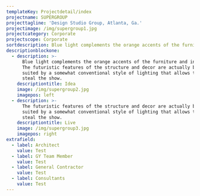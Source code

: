 ```yaml
---
templateKey: Projectdetail/index
projectname: SUPERGROUP
projecttagline: 'Design Studio Group, Atlanta, Ga.'
projectimage: /img/supergroup1.jpg
projectcategory: Corporate
projectscope: Corporate
sortdescription: Blue light complements the orange accents of the furniture and interior.
descriptionblockone:
  - description: >-
      Blue light complements the orange accents of the furniture and interior.
      The futuristic features of the structure and decor are actually best
      suited by a somewhat conventional style of lighting that allows them to
      steal the show.
    descriptiontitle: Idea
    image: /img/supergroup2.jpg
    imagepos: left
  - description: >-
      The futuristic features of the structure and decor are actually best
      suited by a somewhat conventional style of lighting that allows them to
      steal the show.
    descriptiontitle: Live
    image: /img/supergroup3.jpg
    imagepos: right
extrafield:
  - label: Architect
    value: Test
  - label: GY Team Member
    value: Test
  - label: General Contractor
    value: Test
  - label: Consultants
    value: Test
---
```


